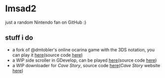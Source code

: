 # Imsad2
just a random Nintendo fan on GitHub :)

## stuff i do
- a fork of @dmtobler's online ocarina game with the 3DS notation, you can play it [here](https://imsad2.github.io/online-ocarina/)(source code [here](https://github.com/imsad2/online-ocarina-3D))
- a WIP side scroller in GDevelop, can be played [here](https://imsad2.itch.io/ninj)(source code [here](https://github.com/imsad2/ninj))
- a WIP downloader for *Cave Story*, source code [here](https://github.com/imsad2/cave-story-downloader)(*Cave Story* website [here](https://www.cavestory.org/))

